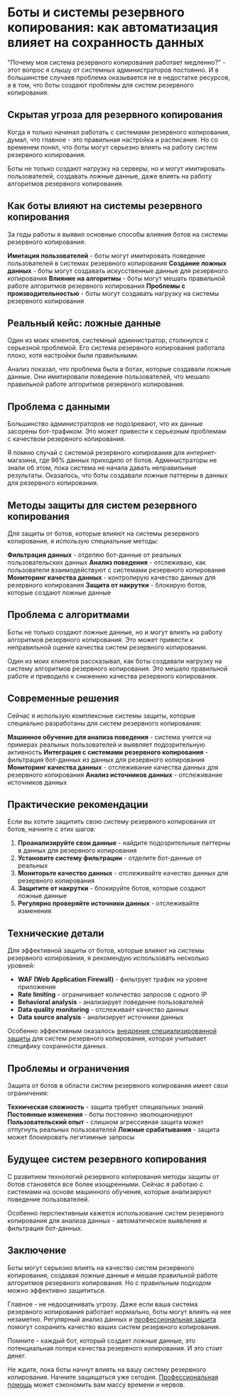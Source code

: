 ﻿# Боты и системы резервного копирования: как автоматизация влияет на сохранность данных

"Почему моя система резервного копирования работает медленно?" - этот вопрос я слышу от системных администраторов постоянно. И в большинстве случаев проблема оказывается не в недостатке ресурсов, а в том, что боты создают проблемы для систем резервного копирования.

## Скрытая угроза для резервного копирования

Когда я только начинал работать с системами резервного копирования, думал, что главное - это правильная настройка и расписание. Но со временем понял, что боты могут серьезно влиять на работу систем резервного копирования.

Боты не только создают нагрузку на серверы, но и могут имитировать пользователей, создавать ложные данные, даже влиять на работу алгоритмов резервного копирования.

## Как боты влияют на системы резервного копирования

За годы работы я выявил основные способы влияния ботов на системы резервного копирования:

**Имитация пользователей** - боты могут имитировать поведение пользователей в системах резервного копирования
**Создание ложных данных** - боты могут создавать искусственные данные для резервного копирования
**Влияние на алгоритмы** - боты могут мешать правильной работе алгоритмов резервного копирования
**Проблемы с производительностью** - боты могут создавать нагрузку на системы резервного копирования

## Реальный кейс: ложные данные

Один из моих клиентов, системный администратор, столкнулся с серьезной проблемой. Его система резервного копирования работала плохо, хотя настройки были правильными.

Анализ показал, что проблема была в ботах, которые создавали ложные данные. Они имитировали поведение пользователей, что мешало правильной работе алгоритмов резервного копирования.

## Проблема с данными

Большинство администраторов не подозревают, что их данные засорены бот-трафиком. Это может привести к серьезным проблемам с качеством резервного копирования.

Я помню случай с системой резервного копирования для интернет-магазина, где 96% данных приходило от ботов. Администраторы не знали об этом, пока система не начала давать неправильные результаты. Оказалось, что боты создавали ложные паттерны в данных для резервного копирования.

## Методы защиты для систем резервного копирования

Для защиты от ботов, которые влияют на системы резервного копирования, я использую специальные методы:

**Фильтрация данных** - отделяю бот-данные от реальных пользовательских данных
**Анализ поведения** - отслеживаю, как пользователи взаимодействуют с системами резервного копирования
**Мониторинг качества данных** - контролирую качество данных для резервного копирования
**Защита от накрутки** - блокирую ботов, которые создают ложные данные

## Проблема с алгоритмами

Боты не только создают ложные данные, но и могут влиять на работу алгоритмов резервного копирования. Это может привести к неправильной оценке качества систем резервного копирования.

Один из моих клиентов рассказывал, как боты создавали нагрузку на систему алгоритмов резервного копирования. Это мешало правильной работе и приводило к снижению качества резервного копирования.

## Современные решения

Сейчас я использую комплексные системы защиты, которые специально разработаны для систем резервного копирования:

**Машинное обучение для анализа поведения** - система учится на примерах реальных пользователей и выявляет подозрительную активность
**Интеграция с системами резервного копирования** - фильтрация бот-данных из данных для резервного копирования
**Мониторинг качества данных** - отслеживание качества данных для резервного копирования
**Анализ источников данных** - отслеживание источников данных

## Практические рекомендации

Если вы хотите защитить свою систему резервного копирования от ботов, начните с этих шагов:

1. **Проанализируйте свои данные** - найдите подозрительные паттерны в данных для резервного копирования
2. **Установите систему фильтрации** - отделите бот-данные от реальных
3. **Мониторьте качество данных** - отслеживайте качество данных для резервного копирования
4. **Защитите от накрутки** - блокируйте ботов, которые создают ложные данные
5. **Регулярно проверяйте источники данных** - отслеживайте изменения

## Технические детали

Для эффективной защиты от ботов, которые влияют на системы резервного копирования, я рекомендую использовать несколько уровней:

- **WAF (Web Application Firewall)** - фильтрует трафик на уровне приложения
- **Rate limiting** - ограничивает количество запросов с одного IP
- **Behavioral analysis** - анализирует поведение пользователей
- **Data quality monitoring** - отслеживает качество данных
- **Data source analysis** - анализирует источники данных

Особенно эффективным оказалось [внедрение специализированной защиты](https://progaem.com/ustanovka-antibota-usluga-po-zashhite-ot-botov-vashih-sajtov-na-razlichnyh-cms-sistemah.html) для систем резервного копирования, которая учитывает специфику сохранности данных.

## Проблемы и ограничения

Защита от ботов в области систем резервного копирования имеет свои ограничения:

**Техническая сложность** - защита требует специальных знаний
**Постоянные изменения** - боты постоянно эволюционируют
**Пользовательский опыт** - слишком агрессивная защита может отпугнуть реальных пользователей
**Ложные срабатывания** - защита может блокировать легитимные запросы

## Будущее систем резервного копирования

С развитием технологий резервного копирования методы защиты от ботов становятся все более изощренными. Сейчас я работаю с системами на основе машинного обучения, которые анализируют поведение пользователей.

Особенно перспективным кажется использование систем резервного копирования для анализа данных - автоматическое выявление и фильтрация бот-данных.

## Заключение

Боты могут серьезно влиять на качество систем резервного копирования, создавая ложные данные и мешая правильной работе алгоритмов резервного копирования. Но с правильным подходом можно эффективно защититься.

Главное - не недооценивать угрозу. Даже если ваша система резервного копирования работает нормально, боты могут влиять на нее незаметно. Регулярный анализ данных и [профессиональная защита](https://progaem.com/ustanovka-antibota-usluga-po-zashhite-ot-botov-vashih-sajtov-na-razlichnyh-cms-sistemah.html) помогут сохранить качество ваших систем резервного копирования.

Помните - каждый бот, который создает ложные данные, это потенциальная потеря качества резервного копирования. И это стоит денег.

Не ждите, пока боты начнут влиять на вашу систему резервного копирования. Начните защищаться уже сегодня. [Профессиональная помощь](https://progaem.com/ustanovka-antibota-usluga-po-zashhite-ot-botov-vashih-sajtov-na-razlichnyh-cms-sistemah.html) может сэкономить вам массу времени и нервов.
